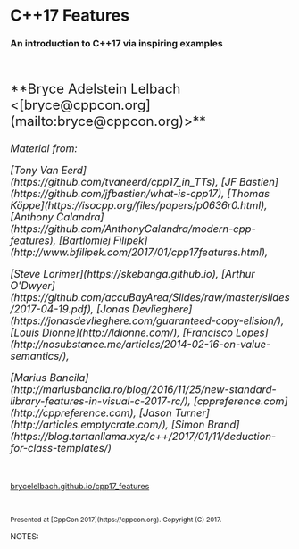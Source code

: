 # C++17 Features 
### An introduction to C++17 via inspiring examples

<p>&nbsp;</p>

<p style="font-size: 24px;">
**Bryce Adelstein Lelbach &lt;[bryce@cppcon.org](mailto:bryce@cppcon.org)&gt;**
</p>

<i>
<p style="font-size: 18px;">
Material from:
</p>

<p style="font-size: 18px;">
[Tony Van Eerd](https://github.com/tvaneerd/cpp17_in_TTs),
[JF Bastien](https://github.com/jfbastien/what-is-cpp17),
[Thomas K&ouml;ppe](https://isocpp.org/files/papers/p0636r0.html),
[Anthony Calandra](https://github.com/AnthonyCalandra/modern-cpp-features),
[Bartlomiej Filipek](http://www.bfilipek.com/2017/01/cpp17features.html),
</p>

<p style="font-size: 18px;">
[Steve Lorimer](https://skebanga.github.io),
[Arthur O'Dwyer](https://github.com/accuBayArea/Slides/raw/master/slides/2017-04-19.pdf),
[Jonas Devlieghere](https://jonasdevlieghere.com/guaranteed-copy-elision/),
[Louis Dionne](http://ldionne.com/),
[Francisco Lopes](http://nosubstance.me/articles/2014-02-16-on-value-semantics/),
</p>

<p style="font-size: 18px;">
[Marius Bancila](http://mariusbancila.ro/blog/2016/11/25/new-standard-library-features-in-visual-c-2017-rc/),
<!-- http://en.cppreference.com/w/cpp/language/class_template_deduction -->
<!-- http://en.cppreference.com/w/cpp/utility/variant/visit -->
<!-- http://en.cppreference.com/w/cpp/container/unordered_map/extract -->
[cppreference.com](http://cppreference.com),
<!-- https://youtu.be/p32owQE_5u0 (std::clamp) -->
[Jason Turner](http://articles.emptycrate.com/),
[Simon Brand](https://blog.tartanllama.xyz/c++/2017/01/11/deduction-for-class-templates/)
</p>
</i>

<p>&nbsp;</p>

[brycelelbach.github.io/cpp17_features](https://brycelelbach.github.io/cpp17_features/)

<p>&nbsp;</p>

<p>
<small>Presented at [CppCon 2017](https://cppcon.org). Copyright (C) 2017.</small>
</p>

NOTES:

